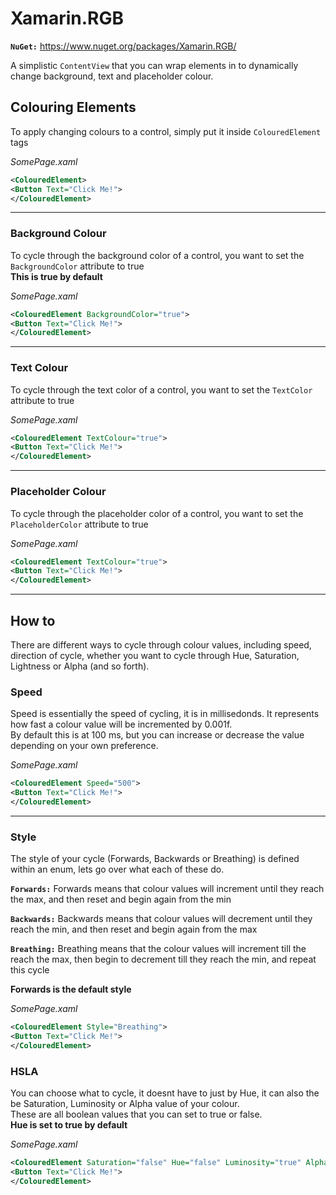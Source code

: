 # Xamarin.RGB

**`NuGet:`** https://www.nuget.org/packages/Xamarin.RGB/

A simplistic `ContentView` that you can wrap elements in to dynamically change background, text and placeholder colour.

## Colouring Elements

To apply changing colours to a control, simply put it inside `ColouredElement` tags

*SomePage.xaml*
```xml
<ColouredElement>
<Button Text="Click Me!">
</ColouredElement>
```

---

### Background Colour

To cycle through the background color of a control, you want to set the `BackgroundColor` attribute to true  
**This is true by default**

*SomePage.xaml*
```xml
<ColouredElement BackgroundColor="true">
<Button Text="Click Me!">
</ColouredElement>
```
---

### Text Colour

To cycle through the text color of a control, you want to set the `TextColor` attribute to true

*SomePage.xaml*
```xml
<ColouredElement TextColour="true">
<Button Text="Click Me!">
</ColouredElement>
```

---

### Placeholder Colour

To cycle through the placeholder color of a control, you want to set the `PlaceholderColor` attribute to true

*SomePage.xaml*
```xml
<ColouredElement TextColour="true">
<Button Text="Click Me!">
</ColouredElement>
```

---

## How to

There are different ways to cycle through colour values, including speed, direction of cycle, whether you want to cycle through Hue, Saturation, Lightness or Alpha (and so forth).

### Speed
Speed is essentially the speed of cycling, it is in millisedonds. It represents how fast a colour value will be incremented by 0.001f.  
By default this is at 100 ms, but you can increase or decrease the value depending on your own preference.

*SomePage.xaml*
```xml
<ColouredElement Speed="500">
<Button Text="Click Me!">
</ColouredElement>
```

---

### Style
The style of your cycle (Forwards, Backwards or Breathing) is defined within an enum, lets go over what each of these do.

**`Forwards:`** Forwards means that colour values will increment until they reach the max, and then reset and begin again from the min

**`Backwards:`** Backwards means that colour values will decrement until they reach the min, and then reset and begin again from the max

**`Breathing:`** Breathing means that the colour values will increment till the reach the max, then begin to decrement till they reach the min, and repeat this cycle

**Forwards is the default style**

*SomePage.xaml*
```xml
<ColouredElement Style="Breathing">
<Button Text="Click Me!">
</ColouredElement>
```

### HSLA
You can choose what to cycle, it doesnt have to just by Hue, it can also the be Saturation, Luminosity or Alpha value of your colour.  
These are all boolean values that you can set to true or false.  
**Hue is set to true by default**

*SomePage.xaml*
```xml
<ColouredElement Saturation="false" Hue="false" Luminosity="true" Alpha="false">
<Button Text="Click Me!">
</ColouredElement>
```
